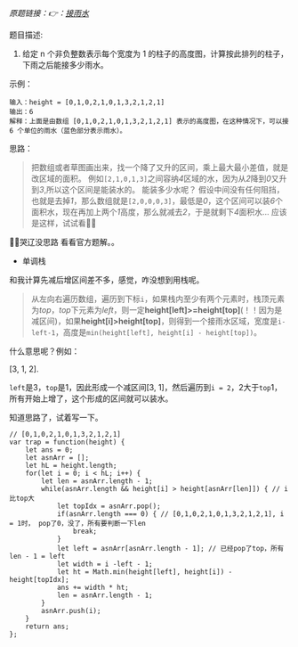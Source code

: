 *原题链接：👉：[接雨水](https://leetcode-cn.com/problems/trapping-rain-water/description/)*

题目描述:

1. 给定 n 个非负整数表示每个宽度为 1 的柱子的高度图，计算按此排列的柱子，下雨之后能接多少雨水。

示例：
```
输入：height = [0,1,0,2,1,0,1,3,2,1,2,1]
输出：6
解释：上面是由数组 [0,1,0,2,1,0,1,3,2,1,2,1] 表示的高度图，在这种情况下，可以接 6 个单位的雨水（蓝色部分表示雨水）。
```

思路：
> 把数组或者草图画出来，找一个降了又升的区间，乘上最大最小差值，就是改区域的面积。
> 例如`[2,1,0,1,3]`之间容纳*4*区域的水，因为从*2*降到*0*又升到*3*,所以这个区间是能装水的。
> 能装多少水呢？
> 假设中间没有任何阻挡，也就是去掉*1*，那么数组就是`[2,0,0,0,3]`，最低是*0*，这个区间可以装*6*个面积水，现在再加上两个*1*高度，那么就减去*2*，于是就剩下*4*面积水...
> 应该是这样，试试看🙋‍♂️

🤦‍♂️哭辽没思路
看看官方题解。。


- 单调栈

和我计算先减后增区间差不多，感觉，咋没想到用栈呢。
> 从左向右遍历数组，遍历到下标`i`，如果栈内至少有两个元素时，栈顶元素为*top*，*top*下元素为*left*，则一定**height[left]>=height[top]**(！！因为是减区间)，如果**height[i]>height[top]**，则得到一个接雨水区域，宽度是`i-left-1`，高度是`min(height[left], height[i] - height[top])`。

什么意思呢？例如：

[3, 1, 2].

`left`是3，`top`是1，因此形成一个减区间[3, 1]，然后遍历到`i = 2`，2大于`top`1，所有开始上增了，这个形成的区间就可以装水。

知道思路了，试着写一下。

```
// [0,1,0,2,1,0,1,3,2,1,2,1]
var trap = function(height) {
    let ans = 0;
    let asnArr = [];
    let hL = height.length;
    for(let i = 0; i < hL; i++) {
        let len = asnArr.length - 1;
        while(asnArr.length && height[i] > height[asnArr[len]]) { // i比top大
            let topIdx = asnArr.pop();
            if(asnArr.length === 0) { // [0,1,0,2,1,0,1,3,2,1,2,1], i = 1时， pop了0，没了，所有要判断一下len
                break;
            }
            let left = asnArr[asnArr.length - 1]; // 已经pop了top，所有len - 1 = left
            let width = i -left - 1;
            let ht = Math.min(height[left], height[i]) - height[topIdx];
            ans += width * ht;
            len = asnArr.length - 1;
        }
        asnArr.push(i);
    }
    return ans;
};
```
